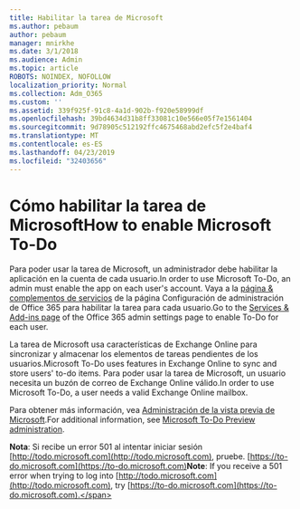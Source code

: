 ```yaml
---
title: Habilitar la tarea de Microsoft
ms.author: pebaum
author: pebaum
manager: mnirkhe
ms.date: 3/1/2018
ms.audience: Admin
ms.topic: article
ROBOTS: NOINDEX, NOFOLLOW
localization_priority: Normal
ms.collection: Adm_O365
ms.custom: ''
ms.assetid: 339f925f-91c8-4a1d-902b-f920e58999df
ms.openlocfilehash: 39bd4634d31b8ff33081c10e566e05f7e1561404
ms.sourcegitcommit: 9d78905c512192ffc4675468abd2efc5f2e4baf4
ms.translationtype: MT
ms.contentlocale: es-ES
ms.lasthandoff: 04/23/2019
ms.locfileid: "32403656"
---
```

# <a name="how-to-enable-microsoft-to-do"></a><span data-ttu-id="30369-102">Cómo habilitar la tarea de Microsoft</span><span class="sxs-lookup"><span data-stu-id="30369-102">How to enable Microsoft To-Do</span></span>

<span data-ttu-id="30369-103">Para poder usar la tarea de Microsoft, un administrador debe habilitar la aplicación en la cuenta de cada usuario.</span><span class="sxs-lookup"><span data-stu-id="30369-103">In order to use Microsoft To-Do, an admin must enable the app on each user's account.</span></span> <span data-ttu-id="30369-104">Vaya a la [página &amp; complementos de servicios](https://portal.office.com/adminportal/home#/Settings/ServicesAndAddIns) de la página Configuración de administración de Office 365 para habilitar la tarea para cada usuario.</span><span class="sxs-lookup"><span data-stu-id="30369-104">Go to the [Services &amp; Add-ins page](https://portal.office.com/adminportal/home#/Settings/ServicesAndAddIns) of the Office 365 admin settings page to enable To-Do for each user.</span></span> 
  
<span data-ttu-id="30369-105">La tarea de Microsoft usa características de Exchange Online para sincronizar y almacenar los elementos de tareas pendientes de los usuarios.</span><span class="sxs-lookup"><span data-stu-id="30369-105">Microsoft To-Do uses features in Exchange Online to sync and store users' to-do items.</span></span> <span data-ttu-id="30369-106">Para poder usar la tarea de Microsoft, un usuario necesita un buzón de correo de Exchange Online válido.</span><span class="sxs-lookup"><span data-stu-id="30369-106">In order to use Microsoft To-Do, a user needs a valid Exchange Online mailbox.</span></span>
  
<span data-ttu-id="30369-107">Para obtener más información, vea [Administración de la vista previa de Microsoft](https://support.office.com/article/490c1a8c-2333-4952-8125-841afadb9620.aspx).</span><span class="sxs-lookup"><span data-stu-id="30369-107">For additional information, see [Microsoft To-Do Preview administration](https://support.office.com/article/490c1a8c-2333-4952-8125-841afadb9620.aspx).</span></span>
  
 <span data-ttu-id="30369-108">**Nota**: Si recibe un error 501 al intentar iniciar sesión [http://todo.microsoft.com](http://todo.microsoft.com), pruebe. [https://to-do.microsoft.com](https://to-do.microsoft.com)</span><span class="sxs-lookup"><span data-stu-id="30369-108">**Note**: If you receive a 501 error when trying to log into [http://todo.microsoft.com](http://todo.microsoft.com), try [https://to-do.microsoft.com](https://to-do.microsoft.com).</span></span>
  

